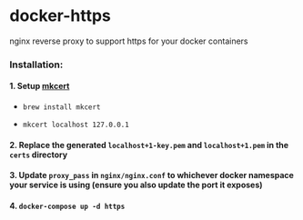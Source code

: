# docker-https

nginx reverse proxy to support https for your docker containers

### Installation:

#### 1. Setup [mkcert](https://github.com/FiloSottile/mkcert)

* `brew install mkcert`

* `mkcert localhost 127.0.0.1`

#### 2. Replace the generated `localhost+1-key.pem` and `localhost+1.pem` in the `certs` directory

#### 3. Update `proxy_pass` in `nginx/nginx.conf` to whichever docker namespace your service is using (ensure you also update the port it exposes)

#### 4. `docker-compose up -d https`
